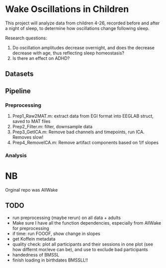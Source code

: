 # Wake Oscillations in Children

This project will analyze data from children 4-26, recorded before and after a night of sleep, to determine how oscillations change following sleep.

Research questions:
1. Do oscillation amplitudes decrease overnight, and does the decrease decrease with age, thus reflecting sleep homeostasis?
2. Is there an effect on ADHD?


## Datasets
###


## Pipeline

### Preprocessing

1. Prep1_Raw2MAT.m: extract data from EGI format into EEGLAB struct, saved to MAT files
2. Prep2_Filter.m: filter, downsample data
3. Prep3_GetICA.m: Remove bad channels and timepoints, run ICA. Removes slow! 
4. Prep4_RemoveICA.m: Remove artifact components based on 1/f slopes


### Analysis



# NB
Orginal repo was AllWake

## TODO
- run preprocessing (maybe rerun) on all data + adults
- Make sure I have all the function dependencies, especially from AllWake for preprocessing
- if time: run FOOOF, show change in slopes
- get Koffein metadata
- quality check: plot all participants and their sessions in one plot (see how differnt mor/eve can be), and use to exclude bad participants
- handedness of BMSSL
- finish loading in birthdates BMSSLL!!